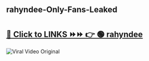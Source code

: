 
 ## rahyndee-Only-Fans-Leaked

# <h2><a href="https://clipsfans.com/rahyndee&ref=git">🔗 Click to LINKS ⏩⏩ 👉 🟢 rahyndee </a></h2>

<a href="https://clipsfans.com/rahyndee&ref=git" rel="nofollow" data-target="animated-image.originalLink"><img src="https://i.ibb.co.com/xMMVF88/686577567.gif" alt="Viral Video Original" style="max-width: 100%; display: inline-block;" data-target="animated-image.originalImage"></a>
